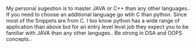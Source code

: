 My personal sugestion is to master JAVA or C++ than any other languages.. 
If you need to choose an additional language go wtih C than python. 
Since most of the Snippets are from C.
I too know python has a wide range of application than above but for an entry level level job they expect you to be familiar with JAVA than any other languges..
Be strong in DSA and OOPS concepts..
